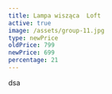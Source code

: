 ```yaml
---
title: Lampa wisząca  Loft
active: true
image: /assets/group-11.jpg
type: newPrice
oldPrice: 799
newPrice: 699
percentage: 21
---
```

dsa
